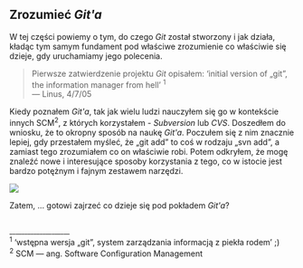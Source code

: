 ## Zrozumieć *Git'a*

W tej części powiemy o tym, do czego *Git* został stworzony i jak działa, kładąc tym samym fundament pod właściwe zrozumienie co właściwie się dzieje, gdy uruchamiamy jego polecenia. 

> Pierwsze zatwierdzenie projektu *Git* opisałem: ‘initial version of „git”, the information manager from hell’ <sup>1</sup><br> 
— Linus, 4/7/05 

Kiedy poznałem *Git'a*, tak jak wielu ludzi nauczyłem się go w kontekście innych SCM<sup>2</sup>, z których korzystałem - *Subversion* lub *CVS*. Doszedłem do wniosku, że to okropny sposób na naukę *Git'a*. 
Poczułem się z nim znacznie lepiej, gdy przestałem myśleć, że „git add” to coś w rodzaju „svn add”, a zamiast tego zrozumiałem co on właściwie robi. Potem odkryłem, że mogę znaleźć nowe i interesujące sposoby korzystania z tego, co w istocie jest bardzo potężnym i fajnym zestawem narzędzi. 

![](https://raw.githubusercontent.com/pluralsight/git-internals-pdf/master/artwork/s1/what-git-is.png)

Zatem, … gotowi zajrzeć co dzieje się pod pokładem *Git'a*?


<br><sup>____________________</sup>
<br><sup>1</sup> ‘wstępna wersja „git”, system zarządzania informacją z piekła rodem’ ;)
<br><sup>2</sup> SCM — ang. Software Configuration Management
